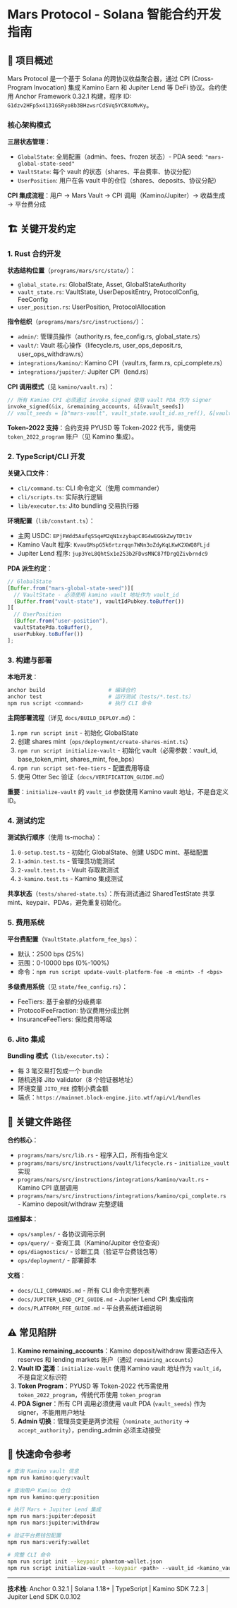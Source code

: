 # Mars Protocol - Solana 智能合约开发指南

## 🎯 项目概述

Mars Protocol 是一个基于 Solana 的跨协议收益聚合器，通过 CPI (Cross-Program Invocation) 集成 Kamino Earn 和 Jupiter Lend 等 DeFi 协议。合约使用 Anchor Framework 0.32.1 构建，程序 ID: `G1dzv2HFp5x4131GSRyo8b3BHzwsrCdSVq5YCBXoMvKy`。

### 核心架构模式

**三层状态管理**：

- `GlobalState`: 全局配置（admin、fees、frozen 状态）- PDA seed: `"mars-global-state-seed"`
- `VaultState`: 每个 vault 的状态（shares、平台费率、协议分配）
- `UserPosition`: 用户在各 vault 中的仓位（shares、deposits、协议分配）

**CPI 集成流程**：用户 → Mars Vault → CPI 调用（Kamino/Jupiter）→ 收益生成 → 平台费分成

## 🏗️ 关键开发约定

### 1. Rust 合约开发

**状态结构位置**（`programs/mars/src/state/`）：

- `global_state.rs`: GlobalState, Asset, GlobalStateAuthority
- `vault_state.rs`: VaultState, UserDepositEntry, ProtocolConfig, FeeConfig
- `user_position.rs`: UserPosition, ProtocolAllocation

**指令组织**（`programs/mars/src/instructions/`）：

- `admin/`: 管理员操作（authority.rs, fee_config.rs, global_state.rs）
- `vault/`: Vault 核心操作（lifecycle.rs, user_ops_deposit.rs, user_ops_withdraw.rs）
- `integrations/kamino/`: Kamino CPI（vault.rs, farm.rs, cpi_complete.rs）
- `integrations/jupiter/`: Jupiter CPI（lend.rs）

**CPI 调用模式**（见 `kamino/vault.rs`）：

```rust
// 所有 Kamino CPI 必须通过 invoke_signed 使用 vault PDA 作为 signer
invoke_signed(&ix, &remaining_accounts, &[&vault_seeds])
// vault_seeds = [b"mars-vault", vault_state.vault_id.as_ref(), &[vault_state.vault_bump]]
```

**Token-2022 支持**：合约支持 PYUSD 等 Token-2022 代币，需使用 `token_2022_program` 账户（见 Kamino 集成）。

### 2. TypeScript/CLI 开发

**关键入口文件**：

- `cli/command.ts`: CLI 命令定义（使用 commander）
- `cli/scripts.ts`: 实际执行逻辑
- `lib/executor.ts`: Jito bundling 交易执行器

**环境配置**（`lib/constant.ts`）：

- 主网 USDC: `EPjFWdd5AufqSSqeM2qN1xzybapC8G4wEGGkZwyTDt1v`
- Kamino Vault 程序: `KvauGMspG5k6rtzrqqn7WNn3oZdyKqLKwK2XWQ8FLjd`
- Jupiter Lend 程序: `jup3YeL8QhtSx1e253b2FDvsMNC87fDrgQZivbrndc9`

**PDA 派生约定**：

```typescript
// GlobalState
[Buffer.from("mars-global-state-seed")][
  // VaultState - 必须使用 kamino vault 地址作为 vault_id
  (Buffer.from("vault-state"), vaultIdPubkey.toBuffer())
][
  // UserPosition
  (Buffer.from("user-position"),
  vaultStatePda.toBuffer(),
  userPubkey.toBuffer())
];
```

### 3. 构建与部署

**本地开发**：

```bash
anchor build                    # 编译合约
anchor test                     # 运行测试（tests/*.test.ts）
npm run script <command>        # 执行 CLI 命令
```

**主网部署流程**（详见 `docs/BUILD_DEPLOY.md`）：

1. `npm run script init` - 初始化 GlobalState
2. 创建 shares mint（`ops/deployment/create-shares-mint.ts`）
3. `npm run script initialize-vault` - 初始化 vault（必需参数：vault_id, base_token_mint, shares_mint, fee_bps）
4. `npm run script set-fee-tiers` - 配置费用等级
5. 使用 Otter Sec 验证（`docs/VERIFICATION_GUIDE.md`）

**重要**：`initialize-vault` 的 `vault_id` 参数使用 Kamino vault 地址，不是自定义 ID。

### 4. 测试约定

**测试执行顺序**（使用 ts-mocha）：

1. `0-setup.test.ts` - 初始化 GlobalState、创建 USDC mint、基础配置
2. `1-admin.test.ts` - 管理员功能测试
3. `2-vault.test.ts` - Vault 存取款测试
4. `3-kamino.test.ts` - Kamino 集成测试

**共享状态**（`tests/shared-state.ts`）：所有测试通过 SharedTestState 共享 mint、keypair、PDAs，避免重复初始化。

### 5. 费用系统

**平台费配置**（`VaultState.platform_fee_bps`）：

- 默认：2500 bps (25%)
- 范围：0-10000 bps (0%-100%)
- 命令：`npm run script update-vault-platform-fee -m <mint> -f <bps>`

**多级费用系统**（见 `state/fee_config.rs`）：

- FeeTiers: 基于金额的分级费率
- ProtocolFeeFraction: 协议费用分成比例
- InsuranceFeeTiers: 保险费用等级

### 6. Jito 集成

**Bundling 模式**（`lib/executor.ts`）：

- 每 3 笔交易打包成一个 bundle
- 随机选择 Jito validator（8 个验证器地址）
- 环境变量 `JITO_FEE` 控制小费金额
- 端点：`https://mainnet.block-engine.jito.wtf/api/v1/bundles`

## 📂 关键文件路径

**合约核心**：

- `programs/mars/src/lib.rs` - 程序入口，所有指令定义
- `programs/mars/src/instructions/vault/lifecycle.rs` - `initialize_vault` 实现
- `programs/mars/src/instructions/integrations/kamino/vault.rs` - Kamino CPI 底层调用
- `programs/mars/src/instructions/integrations/kamino/cpi_complete.rs` - Kamino deposit/withdraw 完整逻辑

**运维脚本**：

- `ops/samples/` - 各协议调用示例
- `ops/query/` - 查询工具（Kamino/Jupiter 仓位查询）
- `ops/diagnostics/` - 诊断工具（验证平台费钱包等）
- `ops/deployment/` - 部署脚本

**文档**：

- `docs/CLI_COMMANDS.md` - 所有 CLI 命令完整列表
- `docs/JUPITER_LEND_CPI_GUIDE.md` - Jupiter Lend CPI 集成指南
- `docs/PLATFORM_FEE_GUIDE.md` - 平台费系统详细说明

## ⚠️ 常见陷阱

1. **Kamino remaining_accounts**：Kamino deposit/withdraw 需要动态传入 reserves 和 lending markets 账户（通过 `remaining_accounts`）
2. **Vault ID 混淆**：`initialize-vault` 使用 Kamino vault 地址作为 `vault_id`，不是自定义标识符
3. **Token Program**：PYUSD 等 Token-2022 代币需使用 `token_2022_program`，传统代币使用 `token_program`
4. **PDA Signer**：所有 CPI 调用必须使用 vault PDA (`vault_seeds`) 作为 signer，不能用用户地址
5. **Admin 切换**：管理员变更是两步流程（`nominate_authority` → `accept_authority`），pending_admin 必须主动接受

## 🔧 快速命令参考

```bash
# 查询 Kamino vault 信息
npm run kamino:query:vault

# 查询用户 Kamino 仓位
npm run kamino:query:position

# 执行 Mars + Jupiter Lend 集成
npm run mars:jupiter:deposit
npm run mars:jupiter:withdraw

# 验证平台费钱包配置
npm run mars:verify:wallet

# 完整 CLI 命令
npm run script init --keypair phantom-wallet.json
npm run script initialize-vault --keypair <path> --vault_id <kamino_vault> --base_token_mint <mint> --shares_mint <shares> --fee_bps 2500
```

---

**技术栈**: Anchor 0.32.1 | Solana 1.18+ | TypeScript | Kamino SDK 7.2.3 | Jupiter Lend SDK 0.0.102
